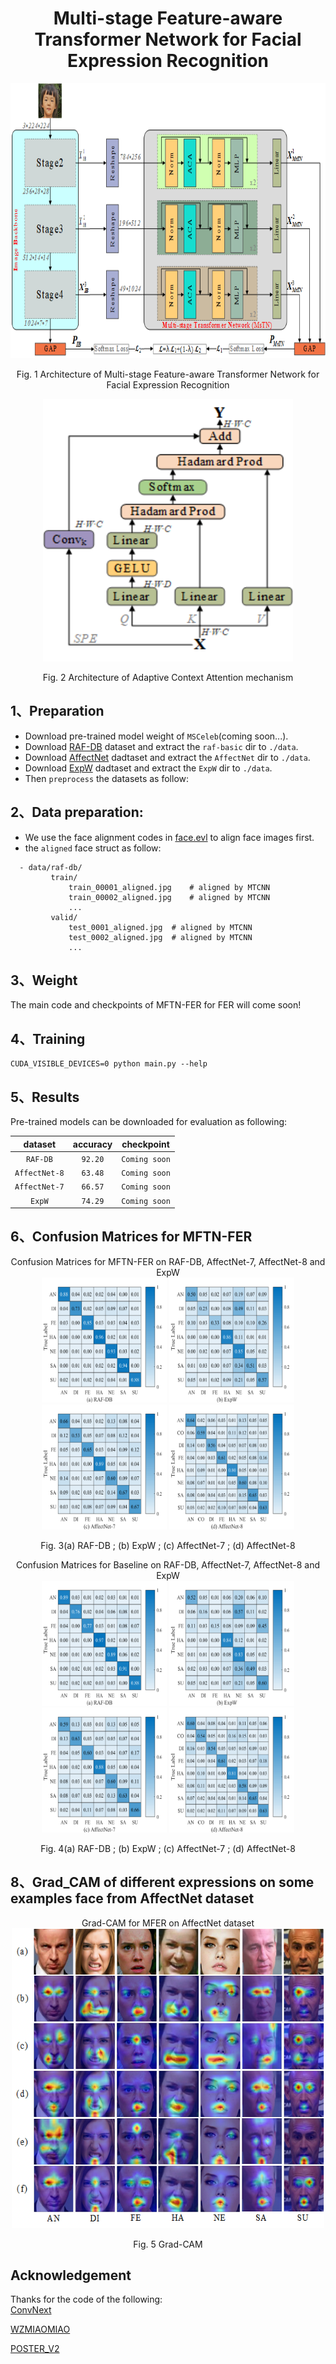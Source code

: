 # <div align=center> Multi-stage Feature-aware Transformer Network for Facial Expression Recognition </div>

<div align=center>
<img src="./asset/Main/architecture.png" width="800" height="440" />


Fig. 1 Architecture of Multi-stage Feature-aware Transformer Network for Facial Expression Recognition
</div>



<div align=center>
<img src="./asset/Main/attention.png" width="400" height="420" />


Fig. 2 Architecture of Adaptive Context Attention mechanism
</div>


## 1、Preparation
- Download pre-trained model weight of `MSCeleb`(coming soon...).
- Download [RAF-DB](http://www.whdeng.cn/raf/model1.html) dataset and extract the `raf-basic` dir to `./data`.
- Download [AffectNet](http://mohammadmahoor.com/affectnet/) dadtaset and extract the `AffectNet` dir to `./data`.
- Download [ExpW](http://mmlab.ie.cuhk.edu.hk/projects/socialrelation/index.html) dadtaset and extract the `ExpW` dir to `./data`.
- Then `preprocess` the datasets as follow:
## 2、Data preparation:
- We use the face alignment codes in [face.evl](https://github.com/ZhaoJ9014/face.evoLVe/#Face-Alignment) to align face images first.
- the `aligned` face struct as follow:
```
  - data/raf-db/
		 train/
		     train_00001_aligned.jpg	# aligned by MTCNN
		     train_00002_aligned.jpg	# aligned by MTCNN
		     ...
		 valid/
		     test_0001_aligned.jpg	# aligned by MTCNN
		     test_0002_aligned.jpg	# aligned by MTCNN
		     ...
 ```


## 3、Weight

The main code and checkpoints of MFTN-FER for FER will come soon!


## 4、Training

```
CUDA_VISIBLE_DEVICES=0 python main.py --help
```

## 5、Results
Pre-trained models can be downloaded for evaluation as following:

|     dataset 	| accuracy 	| checkpoint  |
|:-----------:	|:--------:	|:----:	      |
|    `RAF-DB`   | `92.20`    	|`Coming soon`|
| `AffectNet-8` | `63.48`    	|`Coming soon`|
| `AffectNet-7` | `66.57`       |`Coming soon`|
|    `ExpW`   	| `74.29`    	|`Coming soon`|


## 6、Confusion Matrices for MFTN-FER
<div align=center>
Confusion Matrices for MFTN-FER on RAF-DB, AffectNet-7, AffectNet-8 and ExpW
</div>
<div align=center>
<img src="./asset/Main/cm_rafdb.png" width="200" height="200" />
<img src="./asset/Main/cm_expw.png" width="200" height="200" />
<img src="./asset/Main/cm_aff7.png" width="200" height="200" />
<img src="./asset/Main/cm_aff8.png" width="200" height="200" />


Fig. 3(a) RAF-DB 	\;	(b) ExpW 	\;	(c) AffectNet-7 	\;	(d) AffectNet-8
</div>


<div align=center>
Confusion Matrices for Baseline on RAF-DB, AffectNet-7, AffectNet-8 and ExpW
</div>
<div align=center>
<img src="./asset/Baseline/cm_rafdb.png" width="200" height="200" />
<img src="./asset/Baseline/cm_expw.png" width="200" height="200" />
<img src="./asset/Baseline/cm_aff7.png" width="200" height="200" />
<img src="./asset/Baseline/cm_aff8.png" width="200" height="200" />


Fig. 4(a) RAF-DB 	\;	(b) ExpW 	\;	(c) AffectNet-7 	\;	(d) AffectNet-8
</div>


## 8、Grad_CAM of different expressions on some examples face from AffectNet dataset
<div align=center>
Grad-CAM for MFER on AffectNet dataset
</div>
<div align=center>
<img src="./asset/Main/feature_map.png" width="500" height="480" />


Fig. 5 Grad-CAM
</div>


## Acknowledgement
Thanks for the code of the following:\
[ConvNext](https://github.com/facebookresearch/ConvNeXt.)


[WZMIAOMIAO](https://github.com/WZMIAOMIAO/deep-learning-for-image-processing)


[POSTER_V2](https://github.com/Talented-Q/POSTER_V2)
